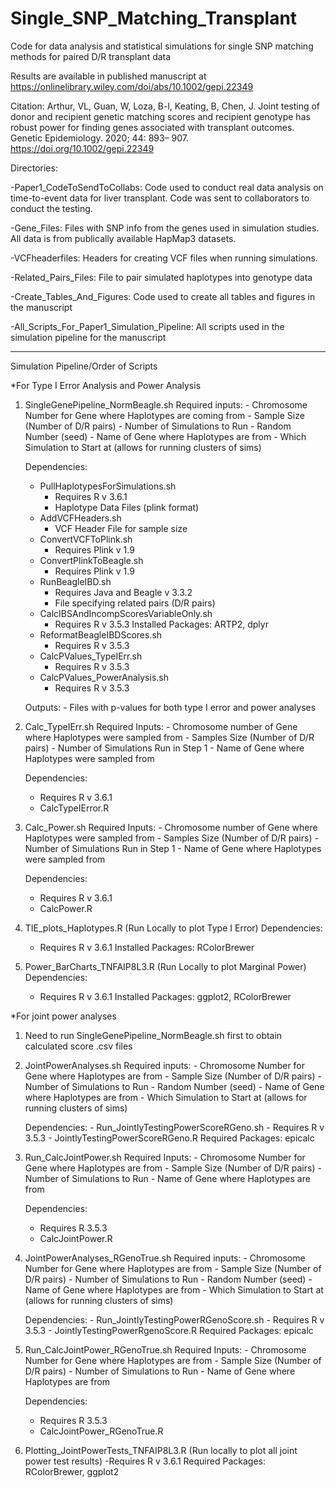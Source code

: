 # Single_SNP_Matching_Transplant
Code for data analysis and statistical simulations for single SNP matching methods for paired D/R transplant data

Results are available in published manuscript at https://onlinelibrary.wiley.com/doi/abs/10.1002/gepi.22349

Citation:
Arthur, VL, Guan, W, Loza, B-l, Keating, B, Chen, J. Joint testing of donor and recipient genetic matching scores and recipient genotype has robust power for finding genes associated with transplant outcomes. Genetic Epidemiology. 2020; 44: 893– 907. https://doi.org/10.1002/gepi.22349

Directories:

-Paper1_CodeToSendToCollabs: Code used to conduct real data analysis on time-to-event data for liver transplant. Code was sent to collaborators to conduct the testing.

-Gene_Files: Files with SNP info from the genes used in simulation studies. All data is from publically available HapMap3 datasets.

-VCFheaderfiles: Headers for creating VCF files when running simulations.

-Related_Pairs_Files: File to pair simulated haplotypes into genotype data

-Create_Tables_And_Figures: Code used to create all tables and figures in the manuscript

-All_Scripts_For_Paper1_Simulation_Pipeline: All scripts used in the simulation pipeline for the manuscript

----------------------------------------------------------
Simulation Pipeline/Order of Scripts

*For Type I Error Analysis and Power Analysis
1) SingleGenePipeline_NormBeagle.sh
   Required inputs: 
		- Chromosome Number for Gene where Haplotypes are coming from
		- Sample Size (Number of D/R pairs)
		- Number of Simulations to Run
		- Random Number (seed)
		- Name of Gene where Haplotypes are from
		- Which Simulation to Start at (allows for running clusters of sims)

	Dependencies:
	- PullHaplotypesForSimulations.sh
		- Requires R v 3.6.1
		- Haplotype Data Files (plink format)
	- AddVCFHeaders.sh
		- VCF Header File for sample size
	- ConvertVCFToPlink.sh
		- Requires Plink v 1.9
	- ConvertPlinkToBeagle.sh
		- Requires Plink v 1.9
	- RunBeagleIBD.sh
		- Requires Java and Beagle v 3.3.2
		- File specifying related pairs (D/R pairs)
	- CalcIBSAndIncompScoresVariableOnly.sh
		- Requires R v 3.5.3
			Installed Packages: ARTP2, dplyr
	- ReformatBeagleIBDScores.sh
		- Requires R v 3.5.3
	- CalcPValues_TypeIErr.sh 
		- Requires R v 3.5.3
	- CalcPValues_PowerAnalysis.sh
		- Requires R v 3.5.3
	
	Outputs:
		- Files with p-values for both type I error and power analyses
		
2) Calc_TypeIErr.sh
   Required Inputs:
		- Chromosome number of Gene where Haplotypes were sampled from
		- Samples Size (Number of D/R pairs)
		- Number of Simulations Run in Step 1
		- Name of Gene where Haplotypes were sampled from
	
	Dependencies:
	- Requires R v 3.6.1
	- CalcTypeIError.R
	
3) Calc_Power.sh
	Required Inputs:
		- Chromosome number of Gene where Haplotypes were sampled from
		- Samples Size (Number of D/R pairs)
		- Number of Simulations Run in Step 1
		- Name of Gene where Haplotypes were sampled from
		
	Dependencies:
	- Requires R v 3.6.1
	- CalcPower.R

4) TIE_plots_Haplotypes.R (Run Locally to plot Type I Error)
	Dependencies:
	- Requires R v 3.6.1
		Installed Packages: RColorBrewer
		
5) Power_BarCharts_TNFAIP8L3.R (Run Locally to plot Marginal Power)
	Dependencies:
	- Requires R v 3.6.1
		Installed Packages: ggplot2, RColorBrewer
		
*For joint power analyses
1) Need to run SingleGenePipeline_NormBeagle.sh first to obtain calculated score .csv files

2) JointPowerAnalyses.sh 
	Required inputs: 
		- Chromosome Number for Gene where Haplotypes are from
		- Sample Size (Number of D/R pairs)
		- Number of Simulations to Run
		- Random Number (seed)
		- Name of Gene where Haplotypes are from
		- Which Simulation to Start at (allows for running clusters of sims)
	
	Dependencies:
		- Run_JointlyTestingPowerScoreRGeno.sh
			- Requires R v 3.5.3
			- JointlyTestingPowerScoreRGeno.R
				Required Packages: epicalc

3) Run_CalcJointPower.sh
	Required Inputs: 
		- Chromosome Number for Gene where Haplotypes are from
		- Sample Size (Number of D/R pairs)
		- Number of Simulations to Run
		- Name of Gene where Haplotypes are from
		
	Dependencies:
	- Requires R 3.5.3
	- CalcJointPower.R
		
4) JointPowerAnalyses_RGenoTrue.sh
	Required inputs: 
		- Chromosome Number for Gene where Haplotypes are from
		- Sample Size (Number of D/R pairs)
		- Number of Simulations to Run
		- Random Number (seed)
		- Name of Gene where Haplotypes are from
		- Which Simulation to Start at (allows for running clusters of sims)
		
	Dependencies:
		- Run_JointlyTestingPowerRGenoScore.sh
			- Requires R v 3.5.3
			- JointlyTestingPowerRgenoScore.R
				Required Packages: epicalc
				
5) Run_CalcJointPower_RGenoTrue.sh
Required Inputs: 
		- Chromosome Number for Gene where Haplotypes are from
		- Sample Size (Number of D/R pairs)
		- Number of Simulations to Run
		- Name of Gene where Haplotypes are from
		
	Dependencies:
	- Requires R 3.5.3
	- CalcJointPower_RGenoTrue.R
	
6) Plotting_JointPowerTests_TNFAIP8L3.R (Run locally to plot all joint power test results)
	-Requires R v 3.6.1
		Required Packages: RColorBrewer, ggplot2
